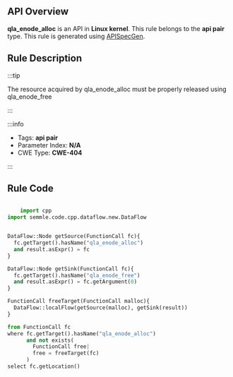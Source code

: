 ---
---


## API Overview
**qla_enode_alloc** is an API in **Linux kernel**. This rule belongs to the **api pair** type. This rule is generated using [APISpecGen](../../tools/APISpecGen).
## Rule Description

:::tip

The resource acquired by qla_enode_alloc must be properly released using qla_enode_free

:::

:::info

- Tags: **api pair**
- Parameter Index: **N/A**
- CWE Type: **CWE-404**

:::

## Rule Code
```python

    import cpp
import semmle.code.cpp.dataflow.new.DataFlow


DataFlow::Node getSource(FunctionCall fc){
  fc.getTarget().hasName("qla_enode_alloc")
  and result.asExpr() = fc
}

DataFlow::Node getSink(FunctionCall fc){
  fc.getTarget().hasName("qla_enode_free")
  and result.asExpr() = fc.getArgument(0)
}

FunctionCall freeTarget(FunctionCall malloc){
  DataFlow::localFlow(getSource(malloc), getSink(result))
}

from FunctionCall fc
where fc.getTarget().hasName("qla_enode_alloc")
      and not exists(
        FunctionCall free| 
        free = freeTarget(fc)
      )
select fc.getLocation()

    
```